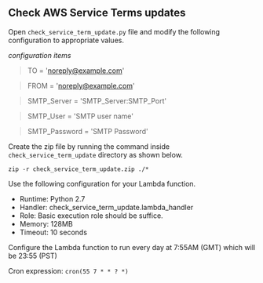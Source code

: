 ## Check AWS Service Terms updates

Open `check_service_term_update.py` file and modify the following configuration to appropriate values.

*configuration items*
> TO = 'noreply@example.com'

> FROM = 'noreply@example.com'

> SMTP_Server = 'SMTP_Server:SMTP_Port'

> SMTP_User = 'SMTP user name'

> SMTP_Password = 'SMTP Password'

Create the zip file by running the command inside `check_service_term_update` directory as shown below.
```
zip -r check_service_term_update.zip ./*
```

Use the following configuration for your Lambda function.

* Runtime: Python 2.7
* Handler: check_service_term_update.lambda_handler
* Role: Basic execution role should be suffice.
* Memory: 128MB
* Timeout: 10 seconds

Configure the Lambda function to run every day at 7:55AM (GMT) which will be 23:55 (PST)

Cron expression: `cron(55 7 * * ? *)`
